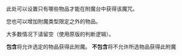 此处可以设置只有哪些物品才能在附魔台中获得该魔咒。

您也可以增加附魔类型限定之外的物品。

大多数情况下请留空（使用原版的判断逻辑）。

**包含**将允许选定的物品获得此附魔。 **不包含**将不允许所选物品获得此附魔
